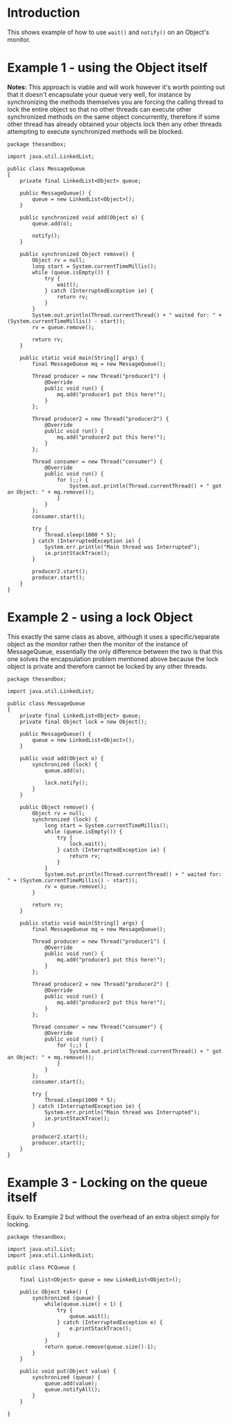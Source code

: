 # Introduction #
This shows example of how to use `wait()` and `notify()` on an Object's monitor.

# Example 1 - using the Object itself #

**Notes:** This approach is viable and will work however it's worth pointing out that it doesn't encapsulate your queue very well, for instance by synchronizing the methods themselves you are forcing the calling thread to lock the entire object so that no other threads can execute other synchronized methods on the same object concurrently, therefore if some other thread has already obtained your objects lock then any other threads attempting to execute synchronized methods will be blocked.

```
package thesandbox;

import java.util.LinkedList;

public class MessageQueue
{
    private final LinkedList<Object> queue;

    public MessageQueue() {
        queue = new LinkedList<Object>();
    }

    public synchronized void add(Object o) {
        queue.add(o);

        notify();
    }

    public synchronized Object remove() {
        Object rv = null;
        long start = System.currentTimeMillis();
        while (queue.isEmpty()) {
            try {
                wait();
            } catch (InterruptedException ie) {
                return rv;
            }
        }
        System.out.println(Thread.currentThread() + " waited for: " + (System.currentTimeMillis() - start));
        rv = queue.remove();

        return rv;
    }

    public static void main(String[] args) {
        final MessageQueue mq = new MessageQueue();

        Thread producer = new Thread("producer1") {
            @Override
            public void run() {
                mq.add("producer1 put this here!");
            }
        };

        Thread producer2 = new Thread("producer2") {
            @Override
            public void run() {
                mq.add("producer2 put this here!");
            }
        };

        Thread consumer = new Thread("consumer") {
            @Override
            public void run() {
                for (;;) {
                    System.out.println(Thread.currentThread() + " got an Object: " + mq.remove());
                }
            }
        };
        consumer.start();

        try {
            Thread.sleep(1000 * 5);
        } catch (InterruptedException ie) {
            System.err.println("Main thread was Interrupted");
            ie.printStackTrace();
        }

        producer2.start();
        producer.start();
    }
}

```

# Example 2 - using a lock Object #

This exactly the same class as above, although it uses a specific/separate object as the monitor rather then the monitor of the instance of MessageQueue, essentially the only difference between the two is that this one solves the encapsulation problem mentioned above because the lock object is private and therefore cannot be locked by any other threads.

```
package thesandbox;

import java.util.LinkedList;

public class MessageQueue
{
    private final LinkedList<Object> queue;
    private final Object lock = new Object();

    public MessageQueue() {
        queue = new LinkedList<Object>();
    }

    public void add(Object o) {
        synchronized (lock) {
            queue.add(o);

            lock.notify();
        }
    }

    public Object remove() {
        Object rv = null;
        synchronized (lock) {
            long start = System.currentTimeMillis();
            while (queue.isEmpty()) {
                try {
                    lock.wait();
                } catch (InterruptedException ie) {
                    return rv;
                }
            }
            System.out.println(Thread.currentThread() + " waited for: " + (System.currentTimeMillis() - start));
            rv = queue.remove();
        }

        return rv;
    }

    public static void main(String[] args) {
        final MessageQueue mq = new MessageQueue();

        Thread producer = new Thread("producer1") {
            @Override
            public void run() {
                mq.add("producer1 put this here!");
            }
        };

        Thread producer2 = new Thread("producer2") {
            @Override
            public void run() {
                mq.add("producer2 put this here!");
            }
        };

        Thread consumer = new Thread("consumer") {
            @Override
            public void run() {
                for (;;) {
                    System.out.println(Thread.currentThread() + " got an Object: " + mq.remove());
                }
            }
        };
        consumer.start();

        try {
            Thread.sleep(1000 * 5);
        } catch (InterruptedException ie) {
            System.err.println("Main thread was Interrupted");
            ie.printStackTrace();
        }

        producer2.start();
        producer.start();
    }
}

```

# Example 3 - Locking on the queue itself #

Equiv. to Example 2 but without the overhead of an extra object simply for locking.

```
package thesandbox;

import java.util.List;
import java.util.LinkedList;

public class PCQueue {

    final List<Object> queue = new LinkedList<Object>();

    public Object take() {
        synchronized (queue) {
            while(queue.size() < 1) {
                try {
                    queue.wait();
                } catch (InterruptedException e) {
                    e.printStackTrace();
                }
            }
            return queue.remove(queue.size()-1);
        }
    }

    public void put(Object value) {
        synchronized (queue) {
            queue.add(value);
            queue.notifyAll();
        }
    }

}
```